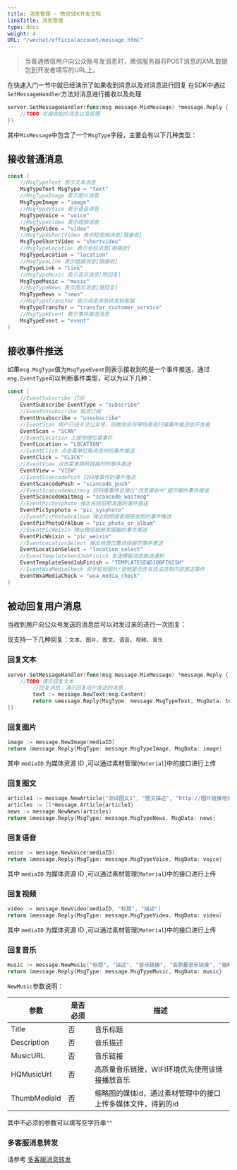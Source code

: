 ```yaml
---
title: 消息管理 - 微信SDK开发文档
linkTitle: 消息管理
type: docs
weight: 4
URL: "/wechat/officialaccount/message.html"
---
```


>当普通微信用户向公众账号发消息时，微信服务器将POST消息的XML数据包到开发者填写的URL上。

在快速入门一节中就已经演示了如果收到消息以及对消息进行回复
在SDK中通过`SetMessageHandler`方法对消息进行接收以及处理

```go
server.SetMessageHandler(func(msg message.MixMessage) *message.Reply {
    //TODO 对接收到的消息以及处理
})
```

其中`MixMessage`中包含了一个`MsgType`字段，主要会有以下几种类型：

## 接收普通消息

```go
const (
	//MsgTypeText 表示文本消息
	MsgTypeText MsgType = "text"
	//MsgTypeImage 表示图片消息
	MsgTypeImage = "image"
	//MsgTypeVoice 表示语音消息
	MsgTypeVoice = "voice"
	//MsgTypeVideo 表示视频消息
	MsgTypeVideo = "video"
	//MsgTypeShortVideo 表示短视频消息[限接收]
	MsgTypeShortVideo = "shortvideo"
	//MsgTypeLocation 表示坐标消息[限接收]
	MsgTypeLocation = "location"
	//MsgTypeLink 表示链接消息[限接收]
	MsgTypeLink = "link"
	//MsgTypeMusic 表示音乐消息[限回复]
	MsgTypeMusic = "music"
	//MsgTypeNews 表示图文消息[限回复]
	MsgTypeNews = "news"
	//MsgTypeTransfer 表示消息消息转发到客服
	MsgTypeTransfer = "transfer_customer_service"
	//MsgTypeEvent 表示事件推送消息
	MsgTypeEvent = "event"
)
```

## 接收事件推送

如果`msg.MsgType`值为`MsgTypeEvent`则表示接收到的是一个事件推送，通过`msg.EventType`可以判断事件类型，可以为以下几种：

```go
const (
	//EventSubscribe 订阅
	EventSubscribe EventType = "subscribe"
	//EventUnsubscribe 取消订阅
	EventUnsubscribe = "unsubscribe"
	//EventScan 用户已经关注公众号，则微信会将带场景值扫描事件推送给开发者
	EventScan = "SCAN"
	//EventLocation 上报地理位置事件
	EventLocation = "LOCATION"
	//EventClick 点击菜单拉取消息时的事件推送
	EventClick = "CLICK"
	//EventView 点击菜单跳转链接时的事件推送
	EventView = "VIEW"
	//EventScancodePush 扫码推事件的事件推送
	EventScancodePush = "scancode_push"
	//EventScancodeWaitmsg 扫码推事件且弹出"消息接收中"提示框的事件推送
	EventScancodeWaitmsg = "scancode_waitmsg"
	//EventPicSysphoto 弹出系统拍照发图的事件推送
	EventPicSysphoto = "pic_sysphoto"
	//EventPicPhotoOrAlbum 弹出拍照或者相册发图的事件推送
	EventPicPhotoOrAlbum = "pic_photo_or_album"
	//EventPicWeixin 弹出微信相册发图器的事件推送
	EventPicWeixin = "pic_weixin"
	//EventLocationSelect 弹出地理位置选择器的事件推送
	EventLocationSelect = "location_select"
	//EventTemplateSendJobFinish 发送模板消息推送通知
	EventTemplateSendJobFinish = "TEMPLATESENDJOBFINISH"
	//EventWxaMediaCheck 异步校验图片/音频是否含有违法违规内容推送事件
	EventWxaMediaCheck = "wxa_media_check"
)
```

## 被动回复用户消息

当收到用户向公众号发送的消息后可以对发过来的进行一次回复：

现支持一下几种回复：`文本`、`图片`、`图文`、`语音`、`视频`、`音乐`

### 回复文本

```go
server.SetMessageHandler(func(msg message.MixMessage) *message.Reply {
    //TODO 演示回复文本
    	//回复消息：演示回复用户发送的消息
		text := message.NewText(msg.Content)
		return &message.Reply{MsgType: message.MsgTypeText, MsgData: text}
})
```

### 回复图片

```go
image := message.NewImage(mediaID)
return &message.Reply{MsgType: message.MsgTypeImage, MsgData: image}
```

其中 `mediaID` 为媒体资源 ID ,可以通过素材管理(`Material`)中的接口进行上传

### 回复图文

```go
article1 := message.NewArticle("测试图文1", "图文描述", "http://图片链接地址", "http://图文链接地址")
articles := []*message.Article{article1}
news := message.NewNews(articles)
return &message.Reply{MsgType: message.MsgTypeNews, MsgData: news}
```


### 回复语音

```go
voice := message.NewVoice(mediaID)
return &message.Reply{MsgType: message.MsgTypeVoice, MsgData: voice}
```
其中 `mediaID` 为媒体资源 ID ,可以通过素材管理(`Material`)中的接口进行上传


### 回复视频

```go
video := message.NewVideo(mediaID, "标题", "描述")
return &message.Reply{MsgType: message.MsgTypeVideo, MsgData: video}
```

其中 `mediaID` 为媒体资源 ID ,可以通过素材管理(`Material`)中的接口进行上传


### 回复音乐

```go
music := message.NewMusic("标题", "描述", "音乐链接", "高质量音乐链接", "缩略图的媒体id")
return &message.Reply{MsgType: message.MsgTypeMusic, MsgData: music}
```

`NewMusic`参数说明：

| 参数         | 是否必须 | 描述                                                         |
| ------------ | -------- | ------------------------------------------------------------ |
| Title        | 否       | 音乐标题                                                     |
| Description  | 否       | 音乐描述                                                     |
| MusicURL     | 否       | 音乐链接                                                     |
| HQMusicUrl   | 否       | 高质量音乐链接，WIFI环境优先使用该链接播放音乐               |
| ThumbMediaId | 否       | 缩略图的媒体id，通过素材管理中的接口上传多媒体文件，得到的id |

其中不必须的参数可以填写空字符串`""`

### 多客服消息转发

请参考 [多客服消息转发](./message-transfer.html)